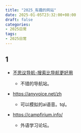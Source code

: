 ```yaml
---
title: "2025_有趣的网站"
date: 2025-01-05T23:32:00+08:00
draft: false
categories:
- 2025日常
tags:
- 2025日常
---
```



## 1

- [不思议导航-搜索比导航更好用](https://orxing.top/nav)
	- 不错的导航站。


- https://anyvoice.net/zh
	- 可以模拟的ai语音。tql。



- https://campfirium.info/
	- 外语学习论坛。